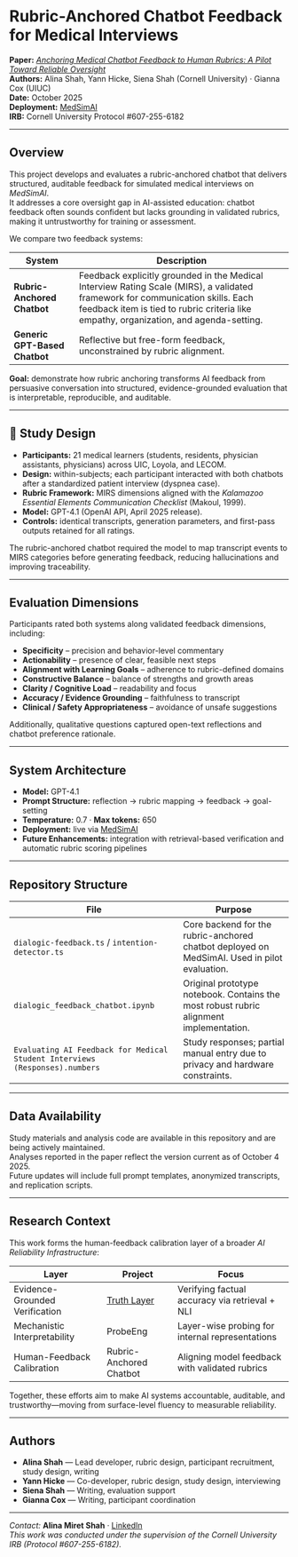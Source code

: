 # Rubric-Anchored Chatbot Feedback for Medical Interviews

**Paper:** [_Anchoring Medical Chatbot Feedback to Human Rubrics: A Pilot Toward Reliable Oversight_](https://github.com/amshah1022/rubric_anchored_feedback/blob/fcf29f762c0478bc53fa8bb20e6092146316da98/Anchoring_Medical_Chatbot_Feedback_to_Human_Rubrics__A_Pilot_Toward_Reliable_Oversight.pdf)  
**Authors:** Alina Shah, Yann Hicke, Siena Shah (Cornell University) · Gianna Cox (UIUC)  
**Date:** October 2025  
**Deployment:** [MedSimAI](https://medsimai.com/)  
**IRB:** Cornell University Protocol #607-255-6182  

---

## Overview

This project develops and evaluates a rubric-anchored chatbot that delivers structured, auditable feedback for simulated medical interviews on _MedSimAI_.  
It addresses a core oversight gap in AI-assisted education: chatbot feedback often sounds confident but lacks grounding in validated rubrics, making it untrustworthy for training or assessment.

We compare two feedback systems:

| System | Description |
|---------|--------------|
| **Rubric-Anchored Chatbot** | Feedback explicitly grounded in the Medical Interview Rating Scale (MIRS), a validated framework for communication skills. Each feedback item is tied to rubric criteria like empathy, organization, and agenda-setting. |
| **Generic GPT-Based Chatbot** | Reflective but free-form feedback, unconstrained by rubric alignment. |

**Goal:** demonstrate how rubric anchoring transforms AI feedback from persuasive conversation into structured, evidence-grounded evaluation that is interpretable, reproducible, and auditable.

---

## 🧪 Study Design

- **Participants:** 21 medical learners (students, residents, physician assistants, physicians) across UIC, Loyola, and LECOM.  
- **Design:** within-subjects; each participant interacted with both chatbots after a standardized patient interview (dyspnea case).  
- **Rubric Framework:** MIRS dimensions aligned with the _Kalamazoo Essential Elements Communication Checklist_ (Makoul, 1999).  
- **Model:** GPT-4.1 (OpenAI API, April 2025 release).  
- **Controls:** identical transcripts, generation parameters, and first-pass outputs retained for all ratings.  

The rubric-anchored chatbot required the model to map transcript events to MIRS categories before generating feedback, reducing hallucinations and improving traceability.

---

## Evaluation Dimensions

Participants rated both systems along validated feedback dimensions, including:  
- **Specificity** – precision and behavior-level commentary  
- **Actionability** – presence of clear, feasible next steps  
- **Alignment with Learning Goals** – adherence to rubric-defined domains  
- **Constructive Balance** – balance of strengths and growth areas  
- **Clarity / Cognitive Load** – readability and focus  
- **Accuracy / Evidence Grounding** – faithfulness to transcript  
- **Clinical / Safety Appropriateness** – avoidance of unsafe suggestions  

Additionally, qualitative questions captured open-text reflections and chatbot preference rationale.

---

## System Architecture

- **Model:** GPT-4.1  
- **Prompt Structure:** reflection → rubric mapping → feedback → goal-setting  
- **Temperature:** 0.7 · **Max tokens:** 650  
- **Deployment:** live via [MedSimAI](https://medsimai.com/)  
- **Future Enhancements:** integration with retrieval-based verification and automatic rubric scoring pipelines

---

## Repository Structure

| File | Purpose |
|------|----------|
| `dialogic-feedback.ts` / `intention-detector.ts` | Core backend for the rubric-anchored chatbot deployed on MedSimAI. Used in pilot evaluation. |
| `dialogic_feedback_chatbot.ipynb` | Original prototype notebook. Contains the most robust rubric alignment implementation. |
| `Evaluating AI Feedback for Medical Student Interviews (Responses).numbers` | Study responses; partial manual entry due to privacy and hardware constraints. |

---

## Data Availability

Study materials and analysis code are available in this repository and are being actively maintained.  
Analyses reported in the paper reflect the version current as of October 4 2025.  
Future updates will include full prompt templates, anonymized transcripts, and replication scripts.

---

## Research Context

This work forms the human-feedback calibration layer of a broader *AI Reliability Infrastructure*:

| Layer | Project | Focus |
|-------|----------|-------|
| Evidence-Grounded Verification | [Truth Layer](https://github.com/amshah1022/truth-layer) | Verifying factual accuracy via retrieval + NLI |
| Mechanistic Interpretability | ProbeEng | Layer-wise probing for internal representations |
| Human-Feedback Calibration | Rubric-Anchored Chatbot | Aligning model feedback with validated rubrics |

Together, these efforts aim to make AI systems accountable, auditable, and trustworthy—moving from surface-level fluency to measurable reliability.

---

## Authors

- **Alina Shah** — Lead developer, rubric design, participant recruitment, study design, writing  
- **Yann Hicke** — Co-developer, rubric design, study design, interviewing  
- **Siena Shah** — Writing, evaluation support  
- **Gianna Cox** — Writing, participant coordination  

---

*Contact:* **Alina Miret Shah** · [LinkedIn](https://www.linkedin.com/in/alinamshah/)  
*This work was conducted under the supervision of the Cornell University IRB (Protocol #607-255-6182).*


